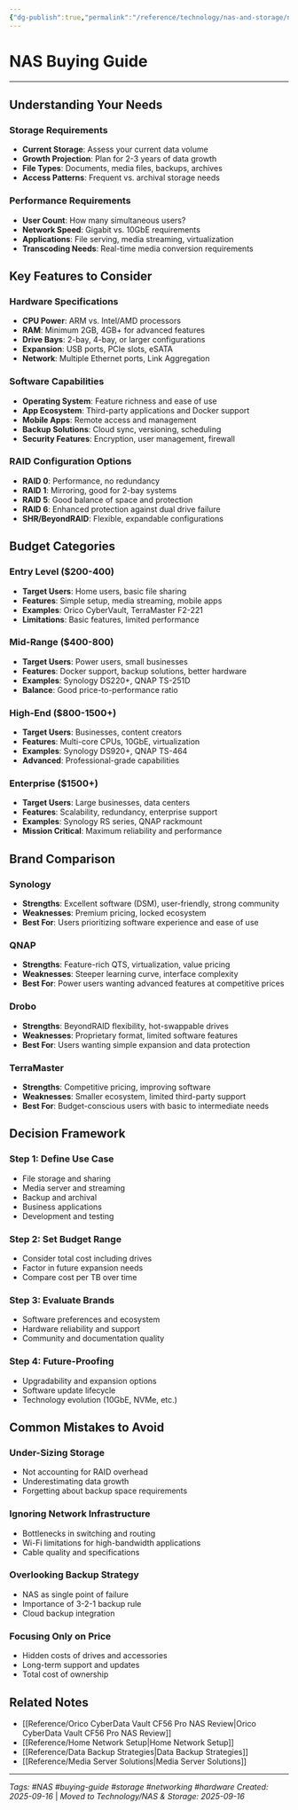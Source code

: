 ```yaml
---
{"dg-publish":true,"permalink":"/reference/technology/nas-and-storage/nas-buying-guide/","noteIcon":""}
---
```


# NAS Buying Guide
---

## Understanding Your Needs

### Storage Requirements
- **Current Storage**: Assess your current data volume
- **Growth Projection**: Plan for 2-3 years of data growth
- **File Types**: Documents, media files, backups, archives
- **Access Patterns**: Frequent vs. archival storage needs

### Performance Requirements
- **User Count**: How many simultaneous users?
- **Network Speed**: Gigabit vs. 10GbE requirements
- **Applications**: File serving, media streaming, virtualization
- **Transcoding Needs**: Real-time media conversion requirements

## Key Features to Consider

### Hardware Specifications
- **CPU Power**: ARM vs. Intel/AMD processors
- **RAM**: Minimum 2GB, 4GB+ for advanced features
- **Drive Bays**: 2-bay, 4-bay, or larger configurations
- **Expansion**: USB ports, PCIe slots, eSATA
- **Network**: Multiple Ethernet ports, Link Aggregation

### Software Capabilities
- **Operating System**: Feature richness and ease of use
- **App Ecosystem**: Third-party applications and Docker support
- **Mobile Apps**: Remote access and management
- **Backup Solutions**: Cloud sync, versioning, scheduling
- **Security Features**: Encryption, user management, firewall

### RAID Configuration Options
- **RAID 0**: Performance, no redundancy
- **RAID 1**: Mirroring, good for 2-bay systems
- **RAID 5**: Good balance of space and protection
- **RAID 6**: Enhanced protection against dual drive failure
- **SHR/BeyondRAID**: Flexible, expandable configurations

## Budget Categories

### Entry Level ($200-400)
- **Target Users**: Home users, basic file sharing
- **Features**: Simple setup, media streaming, mobile apps
- **Examples**: Orico CyberVault, TerraMaster F2-221
- **Limitations**: Basic features, limited performance

### Mid-Range ($400-800)
- **Target Users**: Power users, small businesses
- **Features**: Docker support, backup solutions, better hardware
- **Examples**: Synology DS220+, QNAP TS-251D
- **Balance**: Good price-to-performance ratio

### High-End ($800-1500+)
- **Target Users**: Businesses, content creators
- **Features**: Multi-core CPUs, 10GbE, virtualization
- **Examples**: Synology DS920+, QNAP TS-464
- **Advanced**: Professional-grade capabilities

### Enterprise ($1500+)
- **Target Users**: Large businesses, data centers
- **Features**: Scalability, redundancy, enterprise support
- **Examples**: Synology RS series, QNAP rackmount
- **Mission Critical**: Maximum reliability and performance

## Brand Comparison

### Synology
- **Strengths**: Excellent software (DSM), user-friendly, strong community
- **Weaknesses**: Premium pricing, locked ecosystem
- **Best For**: Users prioritizing software experience and ease of use

### QNAP
- **Strengths**: Feature-rich QTS, virtualization, value pricing
- **Weaknesses**: Steeper learning curve, interface complexity
- **Best For**: Power users wanting advanced features at competitive prices

### Drobo
- **Strengths**: BeyondRAID flexibility, hot-swappable drives
- **Weaknesses**: Proprietary format, limited software features
- **Best For**: Users wanting simple expansion and data protection

### TerraMaster
- **Strengths**: Competitive pricing, improving software
- **Weaknesses**: Smaller ecosystem, limited third-party support
- **Best For**: Budget-conscious users with basic to intermediate needs

## Decision Framework

### Step 1: Define Use Case
- File storage and sharing
- Media server and streaming
- Backup and archival
- Business applications
- Development and testing

### Step 2: Set Budget Range
- Consider total cost including drives
- Factor in future expansion needs
- Compare cost per TB over time

### Step 3: Evaluate Brands
- Software preferences and ecosystem
- Hardware reliability and support
- Community and documentation quality

### Step 4: Future-Proofing
- Upgradability and expansion options
- Software update lifecycle
- Technology evolution (10GbE, NVMe, etc.)

## Common Mistakes to Avoid

### Under-Sizing Storage
- Not accounting for RAID overhead
- Underestimating data growth
- Forgetting about backup space requirements

### Ignoring Network Infrastructure
- Bottlenecks in switching and routing
- Wi-Fi limitations for high-bandwidth applications
- Cable quality and specifications

### Overlooking Backup Strategy
- NAS as single point of failure
- Importance of 3-2-1 backup rule
- Cloud backup integration

### Focusing Only on Price
- Hidden costs of drives and accessories
- Long-term support and updates
- Total cost of ownership

## Related Notes
- [[Reference/Orico CyberData Vault CF56 Pro NAS Review\|Orico CyberData Vault CF56 Pro NAS Review]]
- [[Reference/Home Network Setup\|Home Network Setup]]
- [[Reference/Data Backup Strategies\|Data Backup Strategies]]
- [[Reference/Media Server Solutions\|Media Server Solutions]]

---
*Tags: #NAS #buying-guide #storage #networking #hardware*
*Created: 2025-09-16* | *Moved to Technology/NAS & Storage: 2025-09-16*
